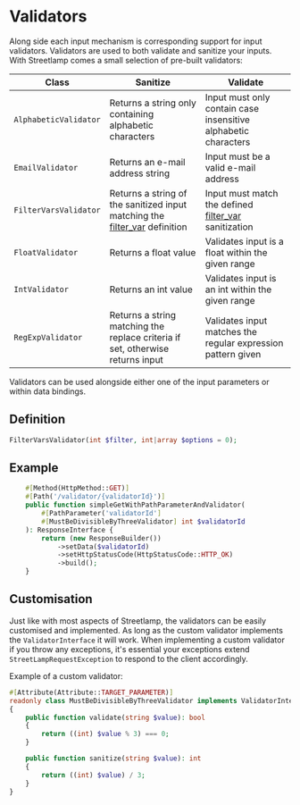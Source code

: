 
# Validators

Along side each input mechanism is corresponding support for input validators.
Validators are used to both validate and sanitize your inputs.
With Streetlamp comes a small selection of pre-built validators:

| Class                 | Sanitize                                                                                                                            | Validate                                                                                                      |
|-----------------------|-------------------------------------------------------------------------------------------------------------------------------------|---------------------------------------------------------------------------------------------------------------|
| `AlphabeticValidator` | Returns a string only containing alphabetic characters                                                                              | Input must only contain case insensitive alphabetic characters                                                |
| `EmailValidator`      | Returns an e-mail address string                                                                                                    | Input must be a valid e-mail address                                                                          |
| `FilterVarsValidator` | Returns a string of the sanitized input matching the [filter_var](https://www.php.net/manual/en/function.filter-var.php) definition | Input must match the defined [filter_var](https://www.php.net/manual/en/function.filter-var.php) sanitization |
| `FloatValidator`      | Returns a float value                                                                                                               | Validates input is a float within the given range                                                             |
| `IntValidator`        | Returns an int value                                                                                                                | Validates input is an int within the given range                                                              |
| `RegExpValidator`     | Returns a string matching the replace criteria if set, otherwise returns input                                                      | Validates input matches the regular expression pattern given                                                  |

Validators can be used alongside either one of the input parameters or within data bindings.

## Definition

```php
FilterVarsValidator(int $filter, int|array $options = 0);
```

## Example

```php
    #[Method(HttpMethod::GET)]
    #[Path('/validator/{validatorId}')]
    public function simpleGetWithPathParameterAndValidator(
        #[PathParameter('validatorId'] 
        #[MustBeDivisibleByThreeValidator] int $validatorId
    ): ResponseInterface {
        return (new ResponseBuilder())
            ->setData($validatorId)
            ->setHttpStatusCode(HttpStatusCode::HTTP_OK)
            ->build();
    }
```

## Customisation

Just like with most aspects of Streetlamp, the validators can be easily customised and implemented.
As long as the custom validator implements the `ValidatorInterface` it will work.
When implementing a custom validator if you throw any exceptions, it's essential your exceptions extend `StreetLampRequestException` to respond to the client accordingly.

Example of a custom validator:

```php
#[Attribute(Attribute::TARGET_PARAMETER)]
readonly class MustBeDivisibleByThreeValidator implements ValidatorInterface
{
    public function validate(string $value): bool
    {
        return ((int) $value % 3) === 0;
    }

    public function sanitize(string $value): int
    {
        return ((int) $value) / 3;
    }
}
```
